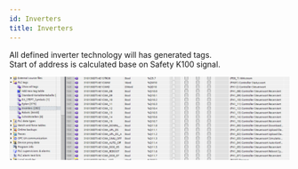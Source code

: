 ```yaml
---
id: Inverters
title: Inverters
---
```


All defined inverter technology will has generated tags.  
Start of address is calculated base on Safety K100 signal.

![img](../../../assets/docs/generation/tags/Inverter.jpg)
